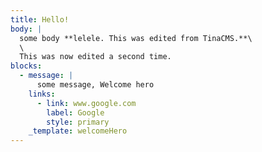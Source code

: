 ```yaml
---
title: Hello!
body: |
  some body **lelele. This was edited from TinaCMS.**\
  \
  This was now edited a second time.
blocks:
  - message: |
      some message, Welcome hero
    links:
      - link: www.google.com
        label: Google
        style: primary
    _template: welcomeHero
---
```


